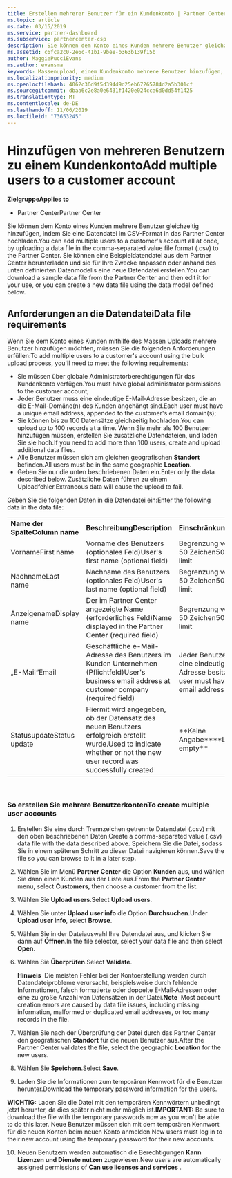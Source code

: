 ```yaml
---
title: Erstellen mehrerer Benutzer für ein Kundenkonto | Partner Center
ms.topic: article
ms.date: 03/15/2019
ms.service: partner-dashboard
ms.subservice: partnercenter-csp
description: Sie können dem Konto eines Kunden mehrere Benutzer gleichzeitig hinzufügen, indem Sie eine Datendatei im CSV-Format in Partner Center hochladen.
ms.assetid: c6fca2c0-2e6c-41b1-9be8-b363b139f15b
author: MaggiePucciEvans
ms.author: evansma
keywords: Massenupload, einem Kundenkonto mehrere Benutzer hinzufügen, Benutzer eines Kunden hinzufügen, Massenupload der Benutzer eines Kunden, Kundenkonto, Kundenbenutzer, Benutzer
ms.localizationpriority: medium
ms.openlocfilehash: 4062c36d9f5d394d9d25eb67265784d2a5b301cf
ms.sourcegitcommit: dbaa6c2e8a0e6431f1420e024cca6d0dd54f1425
ms.translationtype: MT
ms.contentlocale: de-DE
ms.lasthandoff: 11/06/2019
ms.locfileid: "73653245"
---
```

# <a name="add-multiple-users-to-a-customer-account"></a><span data-ttu-id="13b89-104">Hinzufügen von mehreren Benutzern zu einem Kundenkonto</span><span class="sxs-lookup"><span data-stu-id="13b89-104">Add multiple users to a customer account</span></span>

<span data-ttu-id="13b89-105">**Zielgruppe**</span><span class="sxs-lookup"><span data-stu-id="13b89-105">**Applies to**</span></span>

-  <span data-ttu-id="13b89-106">Partner Center</span><span class="sxs-lookup"><span data-stu-id="13b89-106">Partner Center</span></span>

<span data-ttu-id="13b89-107">Sie können dem Konto eines Kunden mehrere Benutzer gleichzeitig hinzufügen, indem Sie eine Datendatei im CSV-Format in das Partner Center hochladen.</span><span class="sxs-lookup"><span data-stu-id="13b89-107">You can add multiple users to a customer's account all at once, by uploading a data file in the comma-separated value file format (.csv) to the Partner Center.</span></span> <span data-ttu-id="13b89-108">Sie können eine Beispieldatendatei aus dem Partner Center herunterladen und sie für Ihre Zwecke anpassen oder anhand des unten definierten Datenmodells eine neue Datendatei erstellen.</span><span class="sxs-lookup"><span data-stu-id="13b89-108">You can download a sample data file from the Partner Center and then edit it for your use, or you can create a new data file using the data model defined below.</span></span>

## <a href="" id="creatingtheimportcsvfile"></a><span data-ttu-id="13b89-109">Anforderungen an die Datendatei</span><span class="sxs-lookup"><span data-stu-id="13b89-109">Data file requirements</span></span>


<span data-ttu-id="13b89-110">Wenn Sie dem Konto eines Kunden mithilfe des Massen Uploads mehrere Benutzer hinzufügen möchten, müssen Sie die folgenden Anforderungen erfüllen:</span><span class="sxs-lookup"><span data-stu-id="13b89-110">To add multiple users to a customer's account using the bulk upload process, you'll need to meet the following requirements:</span></span>

-   <span data-ttu-id="13b89-111">Sie müssen über globale Administratorberechtigungen für das Kundenkonto verfügen.</span><span class="sxs-lookup"><span data-stu-id="13b89-111">You must have global administrator permissions to the customer account;</span></span>
-   <span data-ttu-id="13b89-112">Jeder Benutzer muss eine eindeutige E-Mail-Adresse besitzen, die an die E-Mail-Domäne(n) des Kunden angehängt sind.</span><span class="sxs-lookup"><span data-stu-id="13b89-112">Each user must have a unique email address, appended to the customer's email domain(s);</span></span>
-   <span data-ttu-id="13b89-113">Sie können bis zu 100 Datensätze gleichzeitig hochladen.</span><span class="sxs-lookup"><span data-stu-id="13b89-113">You can upload up to 100 records at a time.</span></span> <span data-ttu-id="13b89-114">Wenn Sie mehr als 100 Benutzer hinzufügen müssen, erstellen Sie zusätzliche Datendateien, und laden Sie sie hoch.</span><span class="sxs-lookup"><span data-stu-id="13b89-114">If you need to add more than 100 users, create and upload additional data files.</span></span>
-   <span data-ttu-id="13b89-115">Alle Benutzer müssen sich am gleichen geografischen **Standort** befinden.</span><span class="sxs-lookup"><span data-stu-id="13b89-115">All users must be in the same geographic **Location**.</span></span>
-   <span data-ttu-id="13b89-116">Geben Sie nur die unten beschriebenen Daten ein.</span><span class="sxs-lookup"><span data-stu-id="13b89-116">Enter only the data described below.</span></span> <span data-ttu-id="13b89-117">Zusätzliche Daten führen zu einem Uploadfehler.</span><span class="sxs-lookup"><span data-stu-id="13b89-117">Extraneous data will cause the upload to fail.</span></span>

<span data-ttu-id="13b89-118">Geben Sie die folgenden Daten in die Datendatei ein:</span><span class="sxs-lookup"><span data-stu-id="13b89-118">Enter the following data in the data file:</span></span>

|                 |                                                                              |                                            |
|-----------------|------------------------------------------------------------------------------|--------------------------------------------|
| <span data-ttu-id="13b89-119">**Name der Spalte**</span><span class="sxs-lookup"><span data-stu-id="13b89-119">**Column name**</span></span> | <span data-ttu-id="13b89-120">**Beschreibung**</span><span class="sxs-lookup"><span data-stu-id="13b89-120">**Description**</span></span>                                                              | <span data-ttu-id="13b89-121">**Einschränkung**</span><span class="sxs-lookup"><span data-stu-id="13b89-121">**Limitation**</span></span>                             |
| <span data-ttu-id="13b89-122">Vorname</span><span class="sxs-lookup"><span data-stu-id="13b89-122">First name</span></span>      | <span data-ttu-id="13b89-123">Vorname des Benutzers (optionales Feld)</span><span class="sxs-lookup"><span data-stu-id="13b89-123">User's first name (optional field)</span></span>                                           | <span data-ttu-id="13b89-124">Begrenzung von 50 Zeichen</span><span class="sxs-lookup"><span data-stu-id="13b89-124">50-character limit</span></span>                         |
| <span data-ttu-id="13b89-125">Nachname</span><span class="sxs-lookup"><span data-stu-id="13b89-125">Last name</span></span>       | <span data-ttu-id="13b89-126">Nachname des Benutzers (optionales Feld)</span><span class="sxs-lookup"><span data-stu-id="13b89-126">User's last name (optional field)</span></span>                                            | <span data-ttu-id="13b89-127">Begrenzung von 50 Zeichen</span><span class="sxs-lookup"><span data-stu-id="13b89-127">50-character limit</span></span>                         |
| <span data-ttu-id="13b89-128">Anzeigename</span><span class="sxs-lookup"><span data-stu-id="13b89-128">Display name</span></span>    | <span data-ttu-id="13b89-129">Der im Partner Center angezeigte Name (erforderliches Feld)</span><span class="sxs-lookup"><span data-stu-id="13b89-129">Name displayed in the Partner Center (required field)</span></span>                            | <span data-ttu-id="13b89-130">Begrenzung von 50 Zeichen</span><span class="sxs-lookup"><span data-stu-id="13b89-130">50-character limit</span></span>                         |
| <span data-ttu-id="13b89-131">„E-Mail“</span><span class="sxs-lookup"><span data-stu-id="13b89-131">Email</span></span>           | <span data-ttu-id="13b89-132">Geschäftliche e-Mail-Adresse des Benutzers im Kunden Unternehmen (Pflichtfeld)</span><span class="sxs-lookup"><span data-stu-id="13b89-132">User's business email address at customer company (required field)</span></span>           | <span data-ttu-id="13b89-133">Jeder Benutzer muss eine eindeutige E-Mail-Adresse besitzen.</span><span class="sxs-lookup"><span data-stu-id="13b89-133">Each user must have a unique email address</span></span> |
| <span data-ttu-id="13b89-134">Statusupdate</span><span class="sxs-lookup"><span data-stu-id="13b89-134">Status update</span></span>   | <span data-ttu-id="13b89-135">Hiermit wird angegeben, ob der Datensatz des neuen Benutzers erfolgreich erstellt wurde.</span><span class="sxs-lookup"><span data-stu-id="13b89-135">Used to indicate whether or not the new user record was successfully created</span></span> | <span data-ttu-id="13b89-136">\*\*Keine Angabe\*\*</span><span class="sxs-lookup"><span data-stu-id="13b89-136">\*\*Leave empty\*\*</span></span>                        |

 

### <a href="" id="createmultipleuseraccounts"></a><span data-ttu-id="13b89-137">So erstellen Sie mehrere Benutzerkonten</span><span class="sxs-lookup"><span data-stu-id="13b89-137">To create multiple user accounts</span></span>

<a href="" id="creatingtheaccounts"></a>
1.  <span data-ttu-id="13b89-138">Erstellen Sie eine durch Trennzeichen getrennte Datendatei (.csv) mit den oben beschriebenen Daten.</span><span class="sxs-lookup"><span data-stu-id="13b89-138">Create a comma-separated value (.csv) data file with the data described above.</span></span> <span data-ttu-id="13b89-139">Speichern Sie die Datei, sodass Sie in einem späteren Schritt zu dieser Datei navigieren können.</span><span class="sxs-lookup"><span data-stu-id="13b89-139">Save the file so you can browse to it in a later step.</span></span>
2.  <span data-ttu-id="13b89-140">Wählen Sie im Menü **Partner Center** die Option **Kunden** aus, und wählen Sie dann einen Kunden aus der Liste aus.</span><span class="sxs-lookup"><span data-stu-id="13b89-140">From the **Partner Center** menu, select **Customers**, then choose a customer from the list.</span></span>
3.  <span data-ttu-id="13b89-141">Wählen Sie **Upload users**.</span><span class="sxs-lookup"><span data-stu-id="13b89-141">Select **Upload users**.</span></span>
4.  <span data-ttu-id="13b89-142">Wählen Sie unter **Upload user info** die Option **Durchsuchen**.</span><span class="sxs-lookup"><span data-stu-id="13b89-142">Under **Upload user info**, select **Browse**.</span></span>
5.  <span data-ttu-id="13b89-143">Wählen Sie in der Dateiauswahl Ihre Datendatei aus, und klicken Sie dann auf **Öffnen**.</span><span class="sxs-lookup"><span data-stu-id="13b89-143">In the file selector, select your data file and then select **Open**.</span></span>
6.  <span data-ttu-id="13b89-144">Wählen Sie **Überprüfen**.</span><span class="sxs-lookup"><span data-stu-id="13b89-144">Select **Validate**.</span></span>

    <span data-ttu-id="13b89-145">**Hinweis**  Die meisten Fehler bei der Kontoerstellung werden durch Datendateiprobleme verursacht, beispielsweise durch fehlende Informationen, falsch formatierte oder doppelte E-Mail-Adressen oder eine zu große Anzahl von Datensätzen in der Datei.</span><span class="sxs-lookup"><span data-stu-id="13b89-145">**Note**  Most account creation errors are caused by data file issues, including missing information, malformed or duplicated email addresses, or too many records in the file.</span></span>

7.  <span data-ttu-id="13b89-146">Wählen Sie nach der Überprüfung der Datei durch das Partner Center den geografischen **Standort** für die neuen Benutzer aus.</span><span class="sxs-lookup"><span data-stu-id="13b89-146">After the Partner Center validates the file, select the geographic **Location** for the new users.</span></span>
8.  <span data-ttu-id="13b89-147">Wählen Sie **Speichern**.</span><span class="sxs-lookup"><span data-stu-id="13b89-147">Select **Save**.</span></span>
9.  <span data-ttu-id="13b89-148">Laden Sie die Informationen zum temporären Kennwort für die Benutzer herunter.</span><span class="sxs-lookup"><span data-stu-id="13b89-148">Download the temporary password information for the users.</span></span>

<span data-ttu-id="13b89-149">**WICHTIG:** Laden Sie die Datei mit den temporären Kennwörtern unbedingt jetzt herunter, da dies später nicht mehr möglich ist.</span><span class="sxs-lookup"><span data-stu-id="13b89-149">**IMPORTANT:** Be sure to download the file with the temporary passwords now as you won't be able to do this later.</span></span> <span data-ttu-id="13b89-150">Neue Benutzer müssen sich mit dem temporären Kennwort für die neuen Konten beim neuen Konto anmelden.</span><span class="sxs-lookup"><span data-stu-id="13b89-150">New users must log in to their new account using the temporary password for their new accounts.</span></span>

10. <span data-ttu-id="13b89-151">Neuen Benutzern werden automatisch die Berechtigungen **Kann Lizenzen und Dienste nutzen** zugewiesen.</span><span class="sxs-lookup"><span data-stu-id="13b89-151">New users are automatically assigned permissions of **Can use licenses and services** .</span></span> 

 

 



